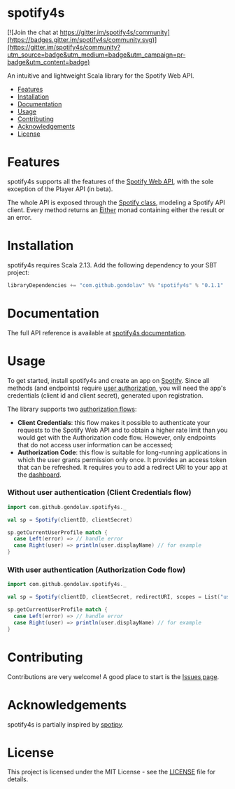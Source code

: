 # spotify4s

[![Join the chat at https://gitter.im/spotify4s/community](https://badges.gitter.im/spotify4s/community.svg)](https://gitter.im/spotify4s/community?utm_source=badge&utm_medium=badge&utm_campaign=pr-badge&utm_content=badge)

An intuitive and lightweight Scala library for the Spotify Web API.

- [Features](#features)
- [Installation](#installation)
- [Documentation](#documentation)
- [Usage](#usage)
- [Contributing](#contributing)
- [Acknowledgements](#acknowledgements)
- [License](#license)

# Features

spotify4s supports all the features of the [Spotify Web API](https://developer.spotify.com/documentation/web-api/), with the sole exception of the Player API (in beta).

The whole API is exposed through the [Spotify class](https://gondolav.github.io/spotify4s/latest/api/com/github/gondolav/spotify4s/Spotify.html), modeling a Spotify API client. Every method returns an [Either](https://www.scala-lang.org/api/2.13.3/scala/util/Either.html) monad containing either the result or an error.

# Installation

spotify4s requires Scala 2.13. Add the following dependency to your SBT project:

```scala
libraryDependencies += "com.github.gondolav" %% "spotify4s" % "0.1.1"
```

# Documentation

The full API reference is available at [spotify4s documentation](https://gondolav.github.io/spotify4s/latest/api/com/github/gondolav/spotify4s/).

# Usage

To get started, install spotify4s and create an app on [Spotify](https://developer.spotify.com/dashboard/). Since all methods (and endpoints) require [user authorization](https://developer.spotify.com/documentation/general/guides/authorization-guide/), you will need the app's credentials (client id and client secret), generated upon registration.

The library supports two [authorization flows](https://gondolav.github.io/spotify4s/latest/api/com/github/gondolav/spotify4s/auth/index.html):

- **Client Credentials**: this flow makes it possible to authenticate your requests to the Spotify Web API and to obtain a higher rate limit than you would get with the Authorization code flow. However, only endpoints that do not access user information can be accessed;
- **Authorization Code**: this flow is suitable for long-running applications in which the user grants permission only once. It provides an access token that can be refreshed. It requires you to add a redirect URI to your app at the [dashboard](https://developer.spotify.com/dashboard/).

### Without user authentication (Client Credentials flow)

```scala
import com.github.gondolav.spotify4s._

val sp = Spotify(clientID, clientSecret)

sp.getCurrentUserProfile match {
  case Left(error) => // handle error
  case Right(user) => println(user.displayName) // for example
}
```

### With user authentication (Authorization Code flow)

```scala
import com.github.gondolav.spotify4s._

val sp = Spotify(clientID, clientSecret, redirectURI, scopes = List("user-read-email", "user-read-private"))

sp.getCurrentUserProfile match {
  case Left(error) => // handle error
  case Right(user) => println(user.displayName) // for example
}
```

# Contributing

Contributions are very welcome! A good place to start is the [Issues page](https://github.com/Gondolav/spotify4s/issues).

# Acknowledgements

spotify4s is partially inspired by [spotipy](https://github.com/plamere/spotipy). 

# License

This project is licensed under the MIT License - see the [LICENSE](https://github.com/Gondolav/spotify4s/blob/master/LICENSE) file for details.
